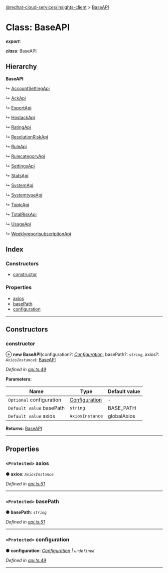 [@redhat-cloud-services/insights-client](../README.md) > [BaseAPI](../classes/baseapi.md)

# Class: BaseAPI

*__export__*: 

*__class__*: BaseAPI

## Hierarchy

**BaseAPI**

↳  [AccountSettingApi](accountsettingapi.md)

↳  [AckApi](ackapi.md)

↳  [ExportApi](exportapi.md)

↳  [HostackApi](hostackapi.md)

↳  [RatingApi](ratingapi.md)

↳  [ResolutionRiskApi](resolutionriskapi.md)

↳  [RuleApi](ruleapi.md)

↳  [RulecategoryApi](rulecategoryapi.md)

↳  [SettingsApi](settingsapi.md)

↳  [StatsApi](statsapi.md)

↳  [SystemApi](systemapi.md)

↳  [SystemtypeApi](systemtypeapi.md)

↳  [TopicApi](topicapi.md)

↳  [TotalRiskApi](totalriskapi.md)

↳  [UsageApi](usageapi.md)

↳  [WeeklyreportsubscriptionApi](weeklyreportsubscriptionapi.md)

## Index

### Constructors

* [constructor](baseapi.md#constructor)

### Properties

* [axios](baseapi.md#axios)
* [basePath](baseapi.md#basepath)
* [configuration](baseapi.md#configuration)

---

## Constructors

<a id="constructor"></a>

###  constructor

⊕ **new BaseAPI**(configuration?: *[Configuration](configuration.md)*, basePath?: *`string`*, axios?: *`AxiosInstance`*): [BaseAPI](baseapi.md)

*Defined in [api.ts:49](https://github.com/RedHatInsights/javascript-clients/blob/master/packages/insights/api.ts#L49)*

**Parameters:**

| Name | Type | Default value |
| ------ | ------ | ------ |
| `Optional` configuration | [Configuration](configuration.md) | - |
| `Default value` basePath | `string` |  BASE_PATH |
| `Default value` axios | `AxiosInstance` |  globalAxios |

**Returns:** [BaseAPI](baseapi.md)

___

## Properties

<a id="axios"></a>

### `<Protected>` axios

**● axios**: *`AxiosInstance`*

*Defined in [api.ts:51](https://github.com/RedHatInsights/javascript-clients/blob/master/packages/insights/api.ts#L51)*

___
<a id="basepath"></a>

### `<Protected>` basePath

**● basePath**: *`string`*

*Defined in [api.ts:51](https://github.com/RedHatInsights/javascript-clients/blob/master/packages/insights/api.ts#L51)*

___
<a id="configuration"></a>

### `<Protected>` configuration

**● configuration**: *[Configuration](configuration.md) \| `undefined`*

*Defined in [api.ts:49](https://github.com/RedHatInsights/javascript-clients/blob/master/packages/insights/api.ts#L49)*

___

